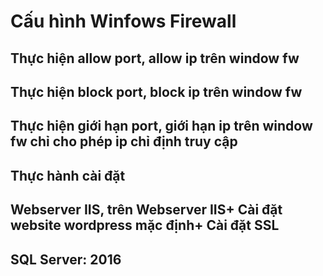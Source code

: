 # Cấu hình Winfows Firewall
## Thực hiện allow port, allow ip trên window fw



## Thực hiện block port, block ip trên window fw



## Thực hiện giới hạn port, giới hạn ip trên window fw chỉ cho phép ip chỉ định truy cập



## Thực hành cài đặt


## Webserver IIS, trên Webserver IIS+ Cài đặt website wordpress mặc định+ Cài đặt SSL



## SQL Server: 2016
